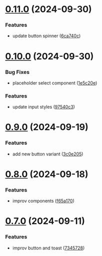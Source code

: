 # [0.11.0](https://github.com/elevz/elevz-ui/compare/v0.10.0...v0.11.0) (2024-09-30)


### Features

* update button spinner ([6ca740c](https://github.com/elevz/elevz-ui/commit/6ca740c1fef74d063525ae8fbb55e014168243c5))



# [0.10.0](https://github.com/elevz/elevz-ui/compare/v0.9.0...v0.10.0) (2024-09-30)


### Bug Fixes

* placeholder select component ([1e5c20e](https://github.com/elevz/elevz-ui/commit/1e5c20e5f4a9cdd28634d92108c03d203ea71908))


### Features

* update input styles ([97540c3](https://github.com/elevz/elevz-ui/commit/97540c39a98a84fef7b0710256dd469ac5c594c9))



# [0.9.0](https://github.com/elevz/elevz-ui/compare/v0.8.0...v0.9.0) (2024-09-19)


### Features

* add new button variant ([3c0e205](https://github.com/elevz/elevz-ui/commit/3c0e205267639d9ecdd1fb12de86fecbe9ec05bf))



# [0.8.0](https://github.com/elevz/elevz-ui/compare/v0.7.0...v0.8.0) (2024-09-18)


### Features

* improv components ([f65a170](https://github.com/elevz/elevz-ui/commit/f65a1701ed4a7ebe8d9129318ffc075943d98627))



# [0.7.0](https://github.com/elevz/elevz-ui/compare/v0.6.1...v0.7.0) (2024-09-11)


### Features

* improv button and toast ([7345728](https://github.com/elevz/elevz-ui/commit/7345728a446fccd033d1eeec9167937256d04018))



